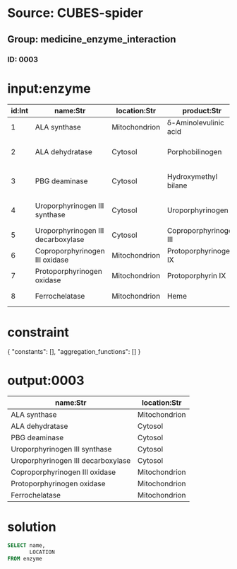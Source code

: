# Source: CUBES-spider
## Group: medicine_enzyme_interaction
### ID: 0003

# input:enzyme

| id:Int | name:Str | location:Str | product:Str | chromosome:Str | omim:Int | porphyria:Str |
|---|---|---|---|---|---|---|
| 1 | ALA synthase | Mitochondrion | δ-Aminolevulinic acid | 3p21.1 | 125290 | none |
| 2 | ALA dehydratase | Cytosol | Porphobilinogen | 9q34 | 125270 | ALA-Dehydratase deficiency |
| 3 | PBG deaminase | Cytosol | Hydroxymethyl bilane | 11q23.3 | 176000 | acute intermittent porphyria |
| 4 | Uroporphyrinogen III synthase | Cytosol | Uroporphyrinogen III | 10q25.2-q26.3 | 606938 | congenital erythropoietic porphyria |
| 5 | Uroporphyrinogen III decarboxylase | Cytosol | Coproporphyrinogen III | 1p34 | 176100 | porphyria cutanea tarda |
| 6 | Coproporphyrinogen III oxidase | Mitochondrion | Protoporphyrinogen IX | 3q12 | 121300 | coproporphyria |
| 7 | Protoporphyrinogen oxidase | Mitochondrion | Protoporphyrin IX | 1q22 | 600923 | variegate porphyria |
| 8 | Ferrochelatase | Mitochondrion | Heme | 18q21.3 | 177000 | erythropoietic protoporphyria |

# constraint

{
  "constants": [],
  "aggregation_functions": []
}

# output:0003

| name:Str | location:Str |
|---|---|
| ALA synthase | Mitochondrion |
| ALA dehydratase | Cytosol |
| PBG deaminase | Cytosol |
| Uroporphyrinogen III synthase | Cytosol |
| Uroporphyrinogen III decarboxylase | Cytosol |
| Coproporphyrinogen III oxidase | Mitochondrion |
| Protoporphyrinogen oxidase | Mitochondrion |
| Ferrochelatase | Mitochondrion |

# solution

```sql
SELECT name,
       LOCATION
FROM enzyme
```
